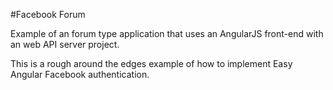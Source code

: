 #Facebook Forum

Example of an forum type application that uses an AngularJS front-end with an web API server project.

This is a rough around the edges example of how to implement Easy Angular Facebook authentication.


